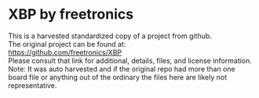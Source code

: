 
# XBP by freetronics  
This is a harvested standardized copy of a project from github.  
The original project can be found at:  
https://github.com/freetronics/XBP  
Please consult that link for additional, details, files, and license information.  
Note: It was auto harvested and if the original repo had more than one board file or anything out of the ordinary the files here are likely not representative.  
    